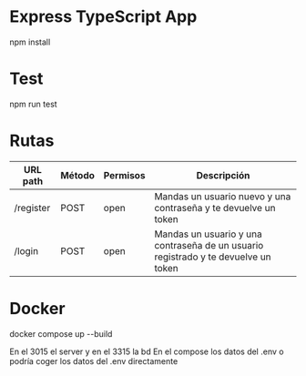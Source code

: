 # Express TypeScript App

npm install

# Test

npm run test

# Rutas

| URL path  | Método | Permisos | Descripción                                                                        |
| --------- | ------ | -------- | ---------------------------------------------------------------------------------- |
| /register | POST   | open     | Mandas un usuario nuevo y una contraseña y te devuelve un token                    |
| /login    | POST   | open     | Mandas un usuario y una contraseña de un usuario registrado y te devuelve un token |

# Docker

docker compose up --build

En el 3015 el server y en el 3315 la bd
En el compose los datos del .env o podría coger los datos del .env directamente

